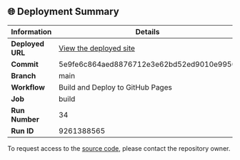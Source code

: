 ## 🌐 Deployment Summary

| Information | Details |
|-------------|---------|
| **Deployed URL** | [View the deployed site](https://First-Matter.github.io/multiplayer-test) |
| **Commit** | 5e9fe6c864aed8876712e3e62bd52ed9010e9950 |
| **Branch** | main |
| **Workflow** | Build and Deploy to GitHub Pages |
| **Job** | build |
| **Run Number** | 34 |
| **Run ID** | 9261388565 |

To request access to the [source code](https://github.com/First-Matter/playroom-hello-world), please contact the repository owner.
